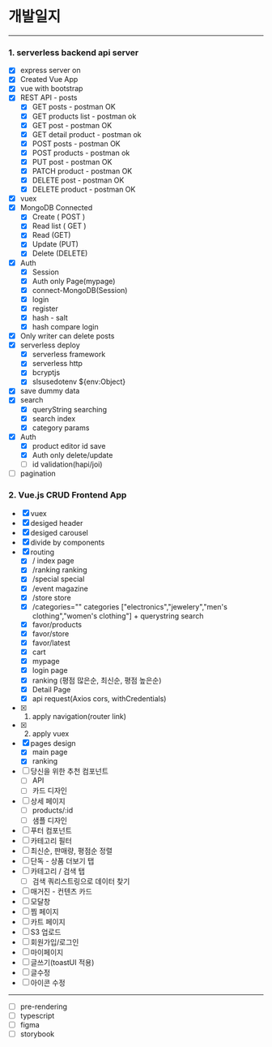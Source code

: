 # 개발일지

---

### 1. serverless backend api server

- [x] express server on
- [x] Created Vue App
- [x] vue with bootstrap
- [x] REST API - posts
  - [x] GET posts - postman OK
  - [x] GET products list - postman ok
  - [x] GET post - postman OK
  - [x] GET detail product - postman ok
  - [x] POST posts - postman OK
  - [x] POST products - postman ok
  - [x] PUT post - postman OK
  - [x] PATCH product - postman OK
  - [x] DELETE post - postman OK
  - [x] DELETE product - postman OK
- [x] vuex
- [x] MongoDB Connected
  - [x] Create ( POST )
  - [x] Read list ( GET )
  - [x] Read (GET)
  - [x] Update (PUT)
  - [x] Delete (DELETE)
- [x] Auth
  - [x] Session
  - [x] Auth only Page(mypage)
  - [x] connect-MongoDB(Session)
  - [x] login
  - [x] register
  - [x] hash - salt
  - [x] hash compare login
- [x] Only writer can delete posts
- [x] serverless deploy
  - [x] serverless framework
  - [x] serverless http
  - [x] bcryptjs
  - [x] slsusedotenv ${env:Object}
- [x] save dummy data
- [x] search
  - [x] queryString searching
  - [x] search index
  - [x] category params
- [x] Auth
  - [x] product editor id save
  - [x] Auth only delete/update
  - [ ] id validation(hapi/joi)
- [ ] pagination

### 2. Vue.js CRUD Frontend App

- [x] vuex
- [x] desiged header
- [x] desiged carousel
- [x] divide by components
- [x] routing
  - [x] / index page
  - [x] /ranking ranking
  - [x] /special special
  - [x] /event magazine
  - [x] /store store
  - [x] /categories="" categories ["electronics","jewelery","men's clothing","women's clothing"] + querystring search
  - [x] favor/products
  - [x] favor/store
  - [x] favor/latest
  - [x] cart
  - [x] mypage
  - [x] login page
  - [x] ranking (평점 많은순, 최신순, 평점 높은순)
  - [x] Detail Page
  - [x] api request(Axios cors, withCredentials)
- [x] 1. apply navigation(router link)
- [x] 2. apply vuex
- [x] pages design
  - [x] main page
  - [x] ranking
- [ ] 당신을 위한 추천 컴포넌트
  - [ ] API
  - [ ] 카드 디자인
- [ ] 상세 페이지
  - [ ] products/:id
  - [ ] 샘플 디자인
- [ ] 푸터 컴포넌트
- [ ] 카테고리 필터
- [ ] 최신순, 판매량, 평점순 정렬
- [ ] 단독 - 상품 더보기 탭
- [ ] 카테고리 / 검색 탭
  - [ ] 검색 쿼리스트링으로 데이터 찾기
- [ ] 매거진 - 컨텐츠 카드
- [ ] 모달창
- [ ] 찜 페이지
- [ ] 카트 페이지
- [ ] S3 업로드
- [ ] 회원가입/로그인
- [ ] 마이페이지
- [ ] 글쓰기(toastUI 적용)
- [ ] 글수정
- [ ] 아이콘 수정

---

- [ ] pre-rendering
- [ ] typescript
- [ ] figma
- [ ] storybook
